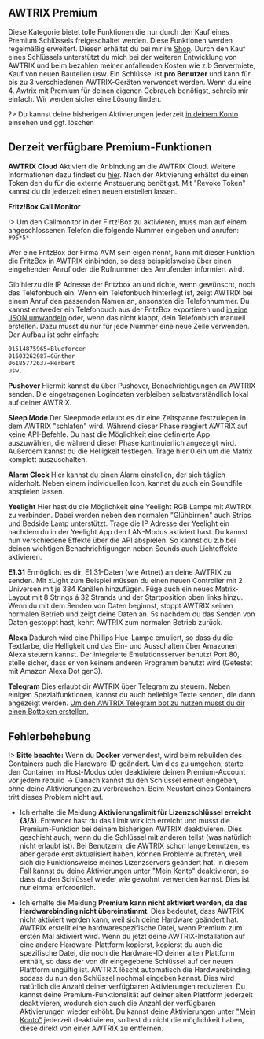 ## AWTRIX Premium

Diese Kategorie bietet tolle Funktionen die nur durch den Kauf eines Premium Schlüssels freigeschaltet werden. Diese Funktionen werden regelmäßig erweitert. Diesen erhältst du bei mir im [Shop](https://blueforcer.de/shop/).
Durch den Kauf eines Schlüssels unterstützt du mich bei der weiteren Entwicklung von AWTRIX und beim bezahlen meiner anfallenden Kosten wie z.b Servermiete, Kauf von neuen Bauteilen usw.
Ein Schlüssel ist **pro Benutzer** und kann für bis zu 3 verschiedenen AWTRIX-Geräten verwendet werden. Wenn du eine 4. Awtrix mit Premium für deinen eigenen Gebrauch benötigst, schreib mir einfach. Wir werden sicher eine Lösung finden.

?> Du kannst deine bisherigen Aktivierungen jederzeit [in deinem Konto](https://blueforcer.de/shop/mein-konto/license-keys/) einsehen und ggf. löschen

## Derzeit verfügbare Premium-Funktionen

**AWTRIX Cloud**
Aktiviert die Anbindung an die AWTRIX Cloud. Weitere Informationen dazu findest du [hier](/de-de/cloud.md).
Nach der Aktivierung erhältst du einen Token den du für die externe Ansteuerung benötigst. Mit "Revoke Token" kannst du dir jederzeit einen neuen erstellen lassen.

**Fritz!Box Call Monitor**

!> Um den Callmonitor in der Firtz!Box zu aktivieren, muss man auf einem angeschlossenen Telefon die folgende Nummer eingeben und anrufen: `#96*5*`

Wer eine FritzBox der Firma AVM sein eigen nennt, kann mit dieser Funktion die FritzBox in AWTRIX einbinden, so dass beispielsweise über einen eingehenden Anruf oder die Rufnummer des Anrufenden informiert wird.

Gib hierzu die IP Adresse der Fritzbox an und richte, wenn gewünscht, noch das Telefonbuch ein. Wenn ein Telefonbuch hinterlegt ist, zeigt AWTRIX bei einem Anruf den passenden Namen an, ansonsten die Telefonnummer.   Du kannst entweder ein Telefonbuch aus der FritzBox exportieren und [in eine JSON umwandeln](http://www.utilities-online.info/xmltojson/) oder, wenn das nicht klappt, dein Telefonbuch manuell erstellen. Dazu musst du nur für jede Nummer eine neue Zeile verwenden. Der Aufbau ist sehr einfach:

```bash
01514875965=Blueforcer
01603262987=Günther
06185772637=Herbert
usw..
```

**Pushover**
Hiermit kannst du über Pushover, Benachrichtigungen an AWTRIX senden. Die eingetragenen Logindaten verbleiben selbstverständlich lokal auf deiner AWTRIX.

**Sleep Mode**
Der Sleepmode erlaubt es dir eine Zeitspanne festzulegen in dem AWTRIX "schlafen" wird. Während dieser Phase reagiert AWTRIX auf keine API-Befehle. Du hast die Möglichkeit eine definierte App auszuwählen, die während dieser Phase kontinuierlich angezeigt wird. Außerdem kannst du die Helligkeit festlegen. Trage hier 0 ein um die Matrix komplett auszuschalten.

**Alarm Clock**
Hier kannst du einen Alarm einstellen, der sich täglich widerholt. Neben einem individuellen Icon, kannst du auch ein Soundfile abspielen lassen.

**Yeelight**
Hier hast du die Möglichkeit eine Yeelight RGB Lampe mit AWTRIX zu verbinden. Dabei werden neben den normalen "Glühbirnen" auch Strips und Bedside Lamp unterstützt. Trage die IP Adresse der Yeelight ein nachdem du in der Yeelight App den LAN-Modus aktiviert hast. Du kannst nun verschiedene Effekte über die API abspielen. So kannst du z.b bei deinen wichtigen Benachrichtigungen neben Sounds auch Lichteffekte aktivieren.

**E1.31**
Ermöglicht es dir, E1.31-Daten (wie Artnet) an deine AWTRIX zu senden. Mit xLight zum Beispiel müssen du einen neuen Controller mit 2 Universen mit je 384 Kanälen hinzufügen. Füge auch ein neues Matrix-Layout mit 8 Strings á 32 Strands und der Startposition oben links hinzu. Wenn du mit dem Senden von Daten beginnst, stoppt AWTRIX seinen normalen Betrieb und zeigt deine Daten an. 5s nachdem du das Senden von Daten gestoppt hast, kehrt AWTRIX zum normalen Betrieb zurück.

**Alexa**
Dadurch wird eine Phillips Hue-Lampe emuliert, so dass du die Textfarbe, die Helligkeit und das Ein- und Ausschalten über Amazonen Alexa steuern kannst. Der integrierte Emulationsserver benutzt Port 80, stelle sicher, dass er von keinem anderen Programm benutzt wird (Getestet mit Amazon Alexa Dot gen3).

**Telegram**
Dies erlaubt dir AWTRIX über Telegram zu steuern. Neben einigen Spezialfunktionen, kannst du auch beliebige Texte senden, die dann angezeigt werden.
[Um den AWTRIX Telegram bot zu nutzen musst du dir einen Bottoken erstellen.](https://www.siteguarding.com/en/how-to-get-telegram-bot-api-token)

## Fehlerbehebung

!> **Bitte beachte:** Wenn du **Docker** verwendest, wird beim rebuilden des Containers auch die Hardware-ID geändert. Um dies zu umgehen, starte den Container im Host-Modus oder deaktiviere deinen Premium-Account vor jedem rebuild -> Danach kannst du den Schlüssel erneut eingeben, ohne deine Aktivierungen zu verbrauchen. Beim Neustart eines Containers tritt dieses Problem nicht auf.

- Ich erhalte die Meldung **Aktivierungslimit für Lizenzschlüssel erreicht (3/3)**. Entweder hast du das Limit wirklich erreicht und musst die Premium-Funktion bei deinem bisherigen AWTRIX deaktivieren. Dies geschieht auch, wenn du die Schlüssel mit anderen teilst (was natürlich nicht erlaubt ist). Bei Benutzern, die AWTRIX schon lange benutzen, es aber gerade erst aktualisiert haben, können Probleme auftreten, weil sich die Funktionsweise meines Lizenzservers geändert hat. In diesem Fall kannst du deine Aktivierungen unter ["Mein Konto"](https://blueforcer.de/shop/mein-konto/license-keys/) deaktivieren, so dass du den Schlüssel wieder wie gewohnt verwenden kannst. Dies ist nur einmal erforderlich.

- Ich erhalte die Meldung **Premium kann nicht aktiviert werden, da das Hardwarebinding nicht übereinstimmt**. Dies bedeutet, dass AWTRIX nicht aktiviert werden kann, weil sich deine Hardware geändert hat. AWTRIX erstellt eine hardwarespezifische Datei, wenn Premium zum ersten Mal aktiviert wird. Wenn du jetzt deine AWTRIX-Installation auf eine andere Hardware-Plattform kopierst, kopierst du auch die spezifische Datei, die noch die Hardware-ID deiner alten Plattform enthält, so dass der von dir eingegebene Schlüssel auf der neuen Plattform ungültig ist. AWTRIX löscht automatisch die Hardwarebinding, sodass du nun den Schlüssel nochmal eingeben kannst. Dies wird natürlich die Anzahl deiner verfügbaren Aktivierungen reduzieren. Du kannst deine Premium-Funktionalität auf deiner alten Plattform jederzeit deaktivieren, wodurch sich auch die Anzahl der verfügbaren Aktivierungen wieder erhöht. Du kannst deine Aktivierungen unter ["Mein Konto"](https://blueforcer.de/shop/mein-konto/license-keys/) jederzeit deaktivieren, solltest du nicht die möglichkeit haben, diese direkt von einer AWTRIX zu entfernen.
